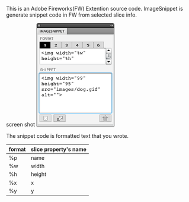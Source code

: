 This is an Adobe Fireworks(FW) Extention source code.
ImageSnippet is generate snippet code in FW from selected slice info.

screen shot
![screen shot](https://github.com/KinkumaDesign/ImageSnippet/blob/master/screenshot.gif)

The snippet code is formatted text that you wrote.

 format  | slice property's name
 ------------- | ------------- 
 %p    | name
 %w    | width
 %h | height
 %x | x
 %y | y
 


